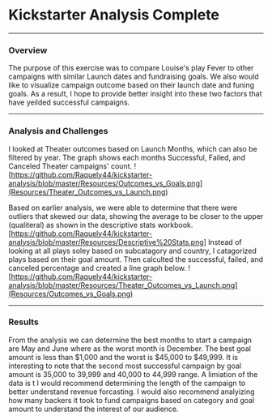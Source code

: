 # Kickstarter Analysis Complete

---
### Overview
The purpose of this exercise was to compare Louise's play Fever to other campaigns with similar Launch dates and fundraising goals. We also would like to visualize campaign outcome based on their launch date and funing goals. As a result, I hope to provide better insight into these two factors that have yeilded successful campaigns.

---
### Analysis and Challenges
I looked at Theater outcomes based on Launch Months, which can also be filtered by year. The graph shows each months Successful, Failed, and Canceled Theater campaigns' count. 
![https://github.com/Raquely44/kickstarter-analysis/blob/master/Resources/Outcomes_vs_Goals.png](Resources/Theater_Outcomes_vs_Launch.png)

Based on earlier analysis, we were able to determine that there were outliers that skewed our data, showing the average to be closer to the upper (qualiteral) as shown in the descriptive stats workbook. [https://github.com/Raquely44/kickstarter-analysis/blob/master/Resources/Descriptive%20Stats.png] Instead of looking at all plays soley based on subcatagory and country, I catagorized plays based on their goal amount. Then calculted the successful, failed, and canceled percentage and created a line graph below.
![https://github.com/Raquely44/kickstarter-analysis/blob/master/Resources/Theater_Outcomes_vs_Launch.png](Resources/Outcomes_vs_Goals.png)

---
### Results
From the analysis we can determine the best months to start a campaign are May and June where as the worst month is December. The best goal amount is less than $1,000 and the worst is $45,000 to $49,999. It is interesting to note that the second most successful campaign by goal amount is 35,000 to 39,999 and 40,000 to 44,999 range. A limiation of the data is t
I would recommend determining the length of the campaign to better understand revenue forcasting. I would also recommend analyizing how many backers it took to fund campaigns based on category and goal amount to understand the interest of our audience. 
